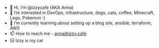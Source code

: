 - 👋 Hi, I’m @izzycafe (AKA Anna)
- 👀 I’m interested in DevOps, infrastructure, dogs, cats, coffee, Minecraft, Lego, Pokemon :)
- 🌱 I’m currently learning about setting up a blog site, ansible, terraform, AWS
- 📫 How to reach me - anna@izzy.cafe
- 🐱 Izzy is my cat

